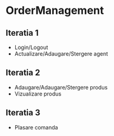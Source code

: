 # OrderManagement

## Iteratia 1
- Login/Logout
- Actualizare/Adaugare/Stergere agent

## Iteratia 2
- Adaugare/Adaugare/Stergere produs
- Vizualizare produs

## Iteratia 3
- Plasare comanda
